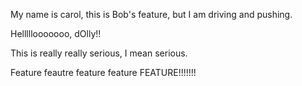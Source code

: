 
My name is carol, this is Bob's feature, but I am driving and pushing.

Helllllooooooo, dOlly!!

This is really really serious, I mean serious. 

Feature feautre feature feature FEATURE!!!!!!!
